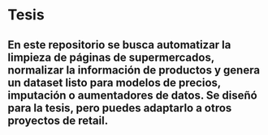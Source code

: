 # Tesis

## En este repositorio se busca automatizar la limpieza de páginas de supermercados, normalizar la información de productos y genera un dataset listo para modelos de precios, imputación o aumentadores de datos. Se diseñó para la tesis, pero puedes adaptarlo a otros proyectos de retail.
